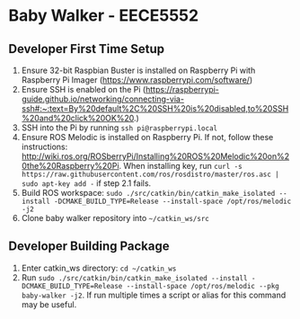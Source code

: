 # Baby Walker - EECE5552

## Developer First Time Setup

1. Ensure 32-bit Raspbian Buster is installed on Raspberry Pi with Raspberry Pi Imager (https://www.raspberrypi.com/software/)
2. Ensure SSH is enabled on the Pi (https://raspberrypi-guide.github.io/networking/connecting-via-ssh#:~:text=By%20default%2C%20SSH%20is%20disabled,to%20SSH%20and%20click%20OK%20.)
3. SSH into the Pi by running `ssh pi@raspberrypi.local`
4. Ensure ROS Melodic is installed on Raspberry Pi. If not, follow these instructions: http://wiki.ros.org/ROSberryPi/Installing%20ROS%20Melodic%20on%20the%20Raspberry%20Pi. When installing key, run `curl -s https://raw.githubusercontent.com/ros/rosdistro/master/ros.asc | sudo apt-key add -` if step 2.1 fails.
5. Build ROS workspace: `sudo ./src/catkin/bin/catkin_make_isolated --install -DCMAKE_BUILD_TYPE=Release --install-space /opt/ros/melodic -j2`
6. Clone baby walker repository into `~/catkin_ws/src`


## Developer Building Package

1. Enter catkin_ws directory: `cd ~/catkin_ws`
2. Run `sudo ./src/catkin/bin/catkin_make_isolated --install -DCMAKE_BUILD_TYPE=Release --install-space /opt/ros/melodic --pkg baby-walker -j2`. If run multiple times a script or alias for this command may be useful.
